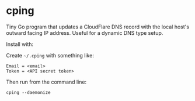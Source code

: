 # cping

Tiny Go program that updates a CloudFlare DNS record with the local host's outward facing IP address. Useful for a dynamic DNS type setup.

Install with:

Create `~/.cping` with something like:

```
Email = <email>
Token = <API secret token>
```

Then run from the command line:

```
cping --daemonize
```
